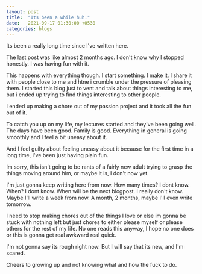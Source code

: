```yaml
---
layout: post
title:  "Its been a while huh."
date:   2021-09-17 01:30:00 +0530
categories: blogs
---
```


Its been a really long time since I've written here.

The last post was like almost 2 months ago. I don't know why I stopped honestly. I was having fun with it.

This happens with everything though. I start something. I make it. I share it with people close to me and htne i crumble under the pressure of pleasing them. I started this blog just to vent and talk about things interesting to me, but i ended up trying to find things interesting to other people.

I ended up making a chore out of my passion project and it took all the fun out of it.

To catch you up on my life, my lectures started and they've been going well. The days have been good. Family is good. Everything in general is going smoothly and I feel a bit uneasy about it.

And I feel guilty about feeling uneasy about it because for the first time in a long time, I've been just having plain fun.

Im sorry, this isn't going to be rants of a fairly new adult trying to grasp the things moving around him, or maybe it is, I don't now yet.

I'm just gonna keep writing here from now. How many times? I dont know. When? I dont know. When will be the next blogpost. I really don't know. Maybe I'll write a week from now. A month, 2 months, maybe I'll even write tomorrow.

I need to stop making chores out of the things I love or else im gonna be stuck with nothing left but just chores to either please myself or please others for the rest of my life. No one reads this anyway, I hope no one does or this is gonna get real awkward real quick.

I'm not gonna say its rough right now. But I will say that its new, and I'm scared.

Cheers to growing up and not knowing what and how the fuck to do.